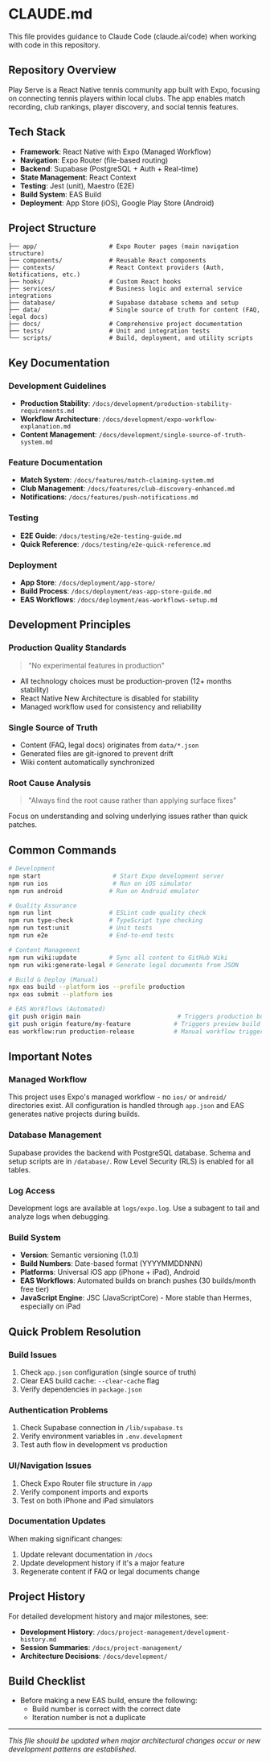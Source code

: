 # CLAUDE.md

This file provides guidance to Claude Code (claude.ai/code) when working with code in this repository.

## Repository Overview

Play Serve is a React Native tennis community app built with Expo, focusing on connecting tennis players within local clubs. The app enables match recording, club rankings, player discovery, and social tennis features.

## Tech Stack

- **Framework**: React Native with Expo (Managed Workflow)
- **Navigation**: Expo Router (file-based routing)
- **Backend**: Supabase (PostgreSQL + Auth + Real-time)
- **State Management**: React Context
- **Testing**: Jest (unit), Maestro (E2E)
- **Build System**: EAS Build
- **Deployment**: App Store (iOS), Google Play Store (Android)

## Project Structure

```
├── app/                    # Expo Router pages (main navigation structure)
├── components/             # Reusable React components
├── contexts/               # React Context providers (Auth, Notifications, etc.)
├── hooks/                  # Custom React hooks
├── services/               # Business logic and external service integrations
├── database/               # Supabase database schema and setup
├── data/                   # Single source of truth for content (FAQ, legal docs)
├── docs/                   # Comprehensive project documentation
├── tests/                  # Unit and integration tests
└── scripts/                # Build, deployment, and utility scripts
```

## Key Documentation

### **Development Guidelines**
- **Production Stability**: `/docs/development/production-stability-requirements.md`
- **Workflow Architecture**: `/docs/development/expo-workflow-explanation.md`
- **Content Management**: `/docs/development/single-source-of-truth-system.md`

### **Feature Documentation**
- **Match System**: `/docs/features/match-claiming-system.md`
- **Club Management**: `/docs/features/club-discovery-enhanced.md`
- **Notifications**: `/docs/features/push-notifications.md`

### **Testing**
- **E2E Guide**: `/docs/testing/e2e-testing-guide.md`
- **Quick Reference**: `/docs/testing/e2e-quick-reference.md`

### **Deployment**
- **App Store**: `/docs/deployment/app-store/`
- **Build Process**: `/docs/deployment/eas-app-store-guide.md`
- **EAS Workflows**: `/docs/deployment/eas-workflows-setup.md`

## Development Principles

### **Production Quality Standards**
> "No experimental features in production"

- All technology choices must be production-proven (12+ months stability)
- React Native New Architecture is disabled for stability
- Managed workflow used for consistency and reliability

### **Single Source of Truth**
- Content (FAQ, legal docs) originates from `data/*.json`
- Generated files are git-ignored to prevent drift
- Wiki content automatically synchronized

### **Root Cause Analysis**
> "Always find the root cause rather than applying surface fixes"

Focus on understanding and solving underlying issues rather than quick patches.

## Common Commands

```bash
# Development
npm start                    # Start Expo development server
npm run ios                  # Run on iOS simulator
npm run android             # Run on Android emulator

# Quality Assurance  
npm run lint                # ESLint code quality check
npm run type-check          # TypeScript type checking
npm run test:unit           # Unit tests
npm run e2e                 # End-to-end tests

# Content Management
npm run wiki:update         # Sync all content to GitHub Wiki
npm run wiki:generate-legal # Generate legal documents from JSON

# Build & Deploy (Manual)
npx eas build --platform ios --profile production
npx eas submit --platform ios

# EAS Workflows (Automated) 
git push origin main                           # Triggers production build + submit
git push origin feature/my-feature            # Triggers preview build + tests
eas workflow:run production-release           # Manual workflow trigger
```

## Important Notes

### **Managed Workflow**
This project uses Expo's managed workflow - no `ios/` or `android/` directories exist. All configuration is handled through `app.json` and EAS generates native projects during builds.

### **Database Management**
Supabase provides the backend with PostgreSQL database. Schema and setup scripts are in `/database/`. Row Level Security (RLS) is enabled for all tables.

### **Log Access**
Development logs are available at `logs/expo.log`. Use a subagent to tail and analyze logs when debugging.

### **Build System**
- **Version**: Semantic versioning (1.0.1)
- **Build Numbers**: Date-based format (YYYYMMDDNNN)
- **Platforms**: Universal iOS app (iPhone + iPad), Android
- **EAS Workflows**: Automated builds on branch pushes (30 builds/month free tier)
- **JavaScript Engine**: JSC (JavaScriptCore) - More stable than Hermes, especially on iPad

## Quick Problem Resolution

### **Build Issues**
1. Check `app.json` configuration (single source of truth)
2. Clear EAS build cache: `--clear-cache` flag
3. Verify dependencies in `package.json`

### **Authentication Problems**
1. Check Supabase connection in `/lib/supabase.ts`
2. Verify environment variables in `.env.development`
3. Test auth flow in development vs production

### **UI/Navigation Issues**
1. Check Expo Router file structure in `/app`
2. Verify component imports and exports
3. Test on both iPhone and iPad simulators

### **Documentation Updates**
When making significant changes:
1. Update relevant documentation in `/docs`
2. Update development history if it's a major feature
3. Regenerate content if FAQ or legal documents change

## Project History

For detailed development history and major milestones, see:
- **Development History**: `/docs/project-management/development-history.md`
- **Session Summaries**: `/docs/project-management/`
- **Architecture Decisions**: `/docs/development/`

## Build Checklist

- Before making a new EAS build, ensure the following:
  - Build number is correct with the correct date
  - Iteration number is not a duplicate

---

*This file should be updated when major architectural changes occur or new development patterns are established.*